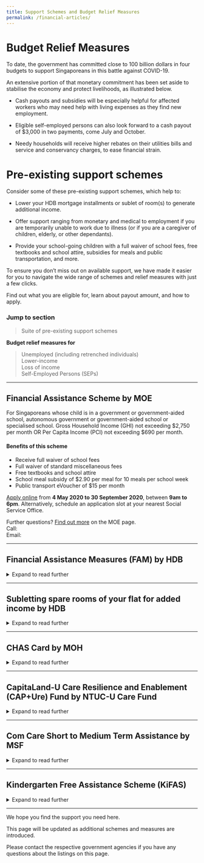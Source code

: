 ```yaml
---
title: Support Schemes and Budget Relief Measures
permalink: /financial-articles/
---
```


# Budget Relief Measures

To date, the government has committed close to 100 billion dollars in four budgets to support Singaporeans in this battle against COVID-19.

An extensive portion of that monetary commitment has been set aside to stabilise the economy and protect livelihoods, as illustrated below.

* Cash payouts and subsidies will be especially helpful for affected workers who may need help with living expenses as they find new employment. 

* Eligible self-employed persons can also look forward to a cash payout of $3,000 in two payments, come July and October.

* Needy households will receive higher rebates on their utilities bills and service and conservancy charges, to ease financial strain.

# Pre-existing support schemes

Consider some of these pre-existing support schemes, which help to:

* Lower your HDB mortgage installments or sublet of room(s) to generate additional income.
 
* Offer support ranging from monetary and medical to employment if you are temporarily unable to work due to illness (or if you are a caregiver of children, elderly, or other dependants).

* Provide your school-going children with a full waiver of school fees, free textbooks and school attire, subsidies for meals and public transportation, and more.

To ensure you don’t miss out on available support, we have made it easier for you to navigate the wide range of schemes and relief measures with just a few clicks. 

Find out what you are eligible for, learn about payout amount, and how to apply.

### Jump to section

> Suite of pre-existing support schemes

**Budget relief measures for**
> Unemployed (including retrenched individuals)<br>
> Lower-income<br>
> Loss of income<br>
> Self-Employed Persons (SEPs)<br>

---

## **Financial Assistance Scheme by MOE** ##

For Singaporeans whose child is in a government or government-aided school, autonomous government or government-aided school or specialised school. Gross Household Income (GHI) not exceeding $2,750 per month OR Per Capita Income (PCI) not exceeding $690 per month.

#### Benefits of this scheme ####
* Receive full waiver of school fees
* Full waiver of standard miscellaneous fees
* Free textbooks and school attire
* School meal subsidy of $2.90 per meal for 10 meals per school week
* Public transport eVoucher of $15 per month

[Apply online](https://www.reddit.com/) from **4 May 2020 to 30 September 2020**, between **9am to 6pm**. Alternatively, schedule an application slot at your nearest Social Service Office.

Further questions?
[Find out more](https://www.moe.gov.sg/) on the MOE page.<br>
Call:  <br>
Email:

---

## **Financial Assistance Measures (FAM) by HDB** ##
<details>
  <summary>Expand to read further</summary><br>
  
For HDB flat owners who face difficulties paying the monthly instalments of their HDB housing loan. 

#### Benefits of this scheme ####
* Assistance will be granted based on the merits of each case.

Approach any HDB Branch, or call the toll-free Branch Service Line at 1800-225-5432 from **4 May 2020 to 30 September 2020**, between **9am to 6pm**.

Further questions?
[Find out more](https://www.hdb.gov.sg/cs/infoweb/residential/servicing-your-hdb-loan/mortgage-loan/assistance-measures) on the HDB page.<br>
Call: 1800-225-5432<br>
Email:
</details>

---

## **Subletting spare rooms of your flat for added income by HDB** ##
<details>
  <summary>Expand to read further</summary><br>

Rent out your flat to generate additional income. Note that only bedrooms from HDB flats that are **3-room or larger** can be rented out. The maximum number of bedrooms that flat owners can rent out and the maximum number of occupants allowed in each flat depends on the flat type - 1 bedroom for 3-room, 2 bedrooms for 4-room and bigger.

#### Benefits of this scheme ####
* Monetary amount depending on market rate and agreed terms between landlord and tenant

[Apply online](https://services2.hdb.gov.sg/webapp/SX05AWSPCP/SX05PSPCPLogin.jsp) through the MyHDBPage from **4 May 2020 to 30 September 2020**, between **9am to 6pm**. Prior approval from HDB is required. An administrative fee is payable with each application, at **$10 per bedroom**.

Further questions?
[Find out more](https://www.hdb.gov.sg/cs/infoweb/residential/renting-out-a-flat-room/renting-out-your-room) on the HDB page.<br>
Call: <br>
Email:
</details>

---

## **CHAS Card by MOH** ##
<details>
  <summary>Expand to read further</summary><br>

Eligible households enjoy subsidies at participating GPs, dental and specialist outpatient clinics.

[Apply online](https://saml.singpass.gov.sg/spauth/login/eservloginpage?URL=%2FFIM%2Fsps%2FSingpassIDPFed%2Fsaml20%2Flogininitial%3FRequestBinding%3DHTTPArtifact%26ResponseBinding%3DHTTPArtifact%26PartnerId%3Dhttps%253A%252F%252Fchas.moh.gov.sg%26Target%3Dhttps%253A%252F%252Fchas.moh.gov.sg%252FAccount%252FSPCP%26NameIdFormat%3DEmail%26esrvcID%3DMOH-CHAS&TAM_OP=login) from **4 May 2020 to 30 September 2020**, between **9am to 6pm**.

Further questions?
[Find out more]<br>
Call: <br>
Email:
</details>

---

## **CapitaLand-U Care Resilience and Enablement (CAP+Ure) Fund by NTUC-U Care Fund** ##
<details>
  <summary>Expand to read further</summary><br>

#### Eligibility for this scheme ####
* Applicable for all **existing low-to-medium income NTUC-U members** who are seeking for additional support on their children's daily necessities and schooling needs.
* Monthly Gross Household Income (GHI) of $5,800 and below or Per Capita Income (PCI) of $1,450 and below if GHI exceeds $5,800.
* Children aged 21 years and below studying at eligible educational institutions: − Government / Government-aided / Independent schools (primary and secondary) under the Ministry of Education; − Junior colleges; Institute of Technical Education; Millennia Institute; − Special education schools
* 6 months of continuous paid-up union membership. Unions/Associations can apply for the assistance programme on behalf of their members who require the assistance and meet the criteria.

#### Benefits of this scheme ####
* Each eligible child will receive a one-time disbursement of $250 NTUC FairPrice vouchers.

Apply by [completing application form and submitting to respective union.](https://www.ntuc.org.sg/wps/wcm/connect/446508c0-594b-42cf-b3ed-13ed83886d13/CAP%2BUre+Fund+-+Application+Form_Revised+%28January%29.pdf?MOD=AJPERES)

Further questions?
[Find out more](https://ntuc.org.sg/wps/portal/up2/home/aboutntuc/ucare/ucareprogrammes) on the NTUC page.<br>
Call: <br>
Email:
</details>

---

## **Com Care Short to Medium Term Assistance by MSF** ##
<details>
  <summary>Expand to read further</summary><br>

For those who are unable to secure a job or find work for an extended period of time and needs financial support temporarily. 

#### Eligibility for this scheme ####
* Currently looking for work or temporarily unable to work due to illness or having to care for children, elderly or other dependencies
* Have little or no family support, savings or assets to rely on for one's daily needs
* A Singapore Citizen or Permanent Resident (at least one immediate family in the same household must be Singapore Citizen)
* Have a monthly household income of $1,900 and below or a per capita income of $650 and below

#### Benefits of this scheme ####
* Monthly cash assitance
* Assistance with household bills, i.e: rental, utilities, and/or service and conservacy charges
* Medical assistance
* Employment assistance such as job search and/or training
* Referrals for other relevant services

Go to your nearest Social Service Office (SSO)​ to find out more. Each SSO administers ComCare financial assistance and links applicants up with other forms of assistance they might need, such as family services. The SSO will assess your eligibility for assistance. 

Further questions?
[Find out more](https://www.msf.gov.sg/Comcare/Pages/Short-to-Medium-Term-Assistance.aspx) on the MSF page.<br>
Call: <br>
Email:
</details>

---

## **Kindergarten Free Assistance Scheme (KiFAS)** ##
<details>
  <summary>Expand to read further</summary><br>

For parents who need help in defraying their children's kindergarten fees.

#### Eligibility for this scheme ####
* Singapore Citizen Child enrolled in an Anchor Operator (AOP) or Ministry of Edcuation (MOE) kindergarten
* Family's gross monthly Household Income (HHI) is $12,000 and below, or Per Capita Income (PCI) is $3,000 and below for larger families

#### Benefits of this scheme ####
* Ranges from $21 - $170
* Lower-income families will receive more financial assistance

Eligible families may apply for KiFAS through the kindergarten.

Further questions?
[Find out more](https://www.ecda.gov.sg/Pages/Subsidies-and-Financial-Assistance.aspx) on the ECDA page.<br>
Call: <br>
Email:
</details>

---

We hope you find the support you need here. 

This page will be updated as additional schemes and measures are introduced.

Please contact the respective government agencies if you have any questions about the listings on this page.  

